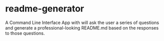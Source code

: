 # readme-generator
A Command Line Interface App with will ask the user a series of questions and generate a professional-looking README.md based on the responses to those questions.
